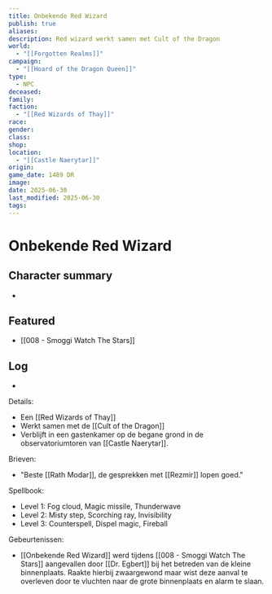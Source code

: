 ```yaml
---
title: Onbekende Red Wizard
publish: true
aliases: 
description: Red wizard werkt samen met Cult of the Dragon
world:
  - "[[Forgotten Realms]]"
campaign:
  - "[[Hoard of the Dragon Queen]]"
type:
  - NPC
deceased: 
family: 
faction:
  - "[[Red Wizards of Thay]]"
race: 
gender: 
class: 
shop: 
location:
  - "[[Castle Naerytar]]"
origin: 
game_date: 1489 DR
image: 
date: 2025-06-30
last_modified: 2025-06-30
tags: 
---
```

# Onbekende Red Wizard

## Character summary
* 

## Featured
- [[008 - Smoggi Watch The Stars]]


## Log
* 
Details:
- Een [[Red Wizards of Thay]] 
- Werkt samen met de [[Cult of the Dragon]]
- Verblijft in een gastenkamer op de begane grond in de observatoriumtoren van [[Castle Naerytar]]. 

Brieven:
- "Beste [[Rath Modar]], de gesprekken met [[Rezmir]] lopen goed."

Spellbook:
- Level 1:  Fog cloud, Magic missile, Thunderwave
- Level 2:  Misty step, Scorching ray, Invisibility
- Level 3:  Counterspell, Dispel magic, Fireball

Gebeurtenissen:
* [[Onbekende Red Wizard]] werd tijdens [[008 - Smoggi Watch The Stars]] aangevallen door [[Dr. Egbert]] bij het betreden van de kleine binnenplaats. Raakte hierbij zwaargewond maar wist deze aanval te overleven door te vluchten naar de grote binnenplaats en alarm te slaan.